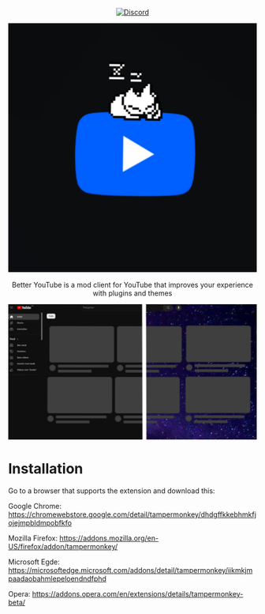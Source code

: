<div align="center">

[![Discord][discord-badge]][discord-link]

[discord-badge]: https://img.shields.io/badge/discord-green?labelColor=0c0d10&color=7289da&style=for-the-badge&logo=discord&logoColor=7289da
[discord-link]: https://discord.gg/zZe47mksAN

![Better YouTube](https://raw.githubusercontent.com/porrinha09/Better-YouTube/main/assets/IMG_20240427_194848.png)

Better YouTube is a mod client for YouTube that improves your experience with plugins and themes

![Better YouTube](https://raw.githubusercontent.com/porrinha09/Better-YouTube/main/assets/preview.jpg)

</div>

# Installation

Go to a browser that supports the extension and download this:

Google Chrome: https://chromewebstore.google.com/detail/tampermonkey/dhdgffkkebhmkfjojejmpbldmpobfkfo

Mozilla Firefox:
https://addons.mozilla.org/en-US/firefox/addon/tampermonkey/

Microsoft Egde:
https://microsoftedge.microsoft.com/addons/detail/tampermonkey/iikmkjmpaadaobahmlepeloendndfphd

Opera:
https://addons.opera.com/en/extensions/details/tampermonkey-beta/
